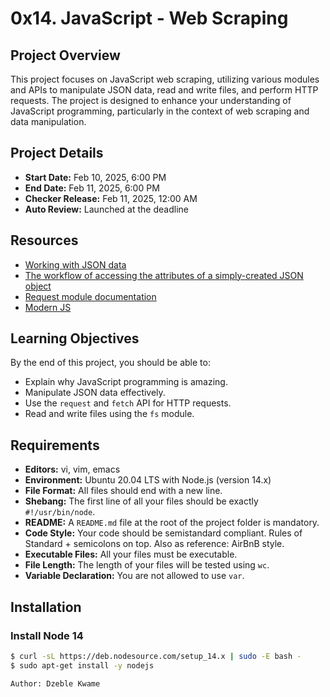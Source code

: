 # 0x14. JavaScript - Web Scraping

## Project Overview
This project focuses on JavaScript web scraping, utilizing various modules and APIs to manipulate JSON data, read and write files, and perform HTTP requests. The project is designed to enhance your understanding of JavaScript programming, particularly in the context of web scraping and data manipulation.

## Project Details
- **Start Date:** Feb 10, 2025, 6:00 PM
- **End Date:** Feb 11, 2025, 6:00 PM
- **Checker Release:** Feb 11, 2025, 12:00 AM
- **Auto Review:** Launched at the deadline

## Resources
- [Working with JSON data](https://developer.mozilla.org/en-US/docs/Learn/JavaScript/Objects/JSON)
- [The workflow of accessing the attributes of a simply-created JSON object](https://example.com)
- [Request module documentation](https://www.npmjs.com/package/request)
- [Modern JS](https://developer.mozilla.org/en-US/docs/Web/JavaScript)

## Learning Objectives
By the end of this project, you should be able to:
- Explain why JavaScript programming is amazing.
- Manipulate JSON data effectively.
- Use the `request` and `fetch` API for HTTP requests.
- Read and write files using the `fs` module.

## Requirements
- **Editors:** vi, vim, emacs
- **Environment:** Ubuntu 20.04 LTS with Node.js (version 14.x)
- **File Format:** All files should end with a new line.
- **Shebang:** The first line of all your files should be exactly `#!/usr/bin/node`.
- **README:** A `README.md` file at the root of the project folder is mandatory.
- **Code Style:** Your code should be semistandard compliant. Rules of Standard + semicolons on top. Also as reference: AirBnB style.
- **Executable Files:** All your files must be executable.
- **File Length:** The length of your files will be tested using `wc`.
- **Variable Declaration:** You are not allowed to use `var`.

## Installation
### Install Node 14
```bash
$ curl -sL https://deb.nodesource.com/setup_14.x | sudo -E bash -
$ sudo apt-get install -y nodejs

Author: Dzeble Kwame
